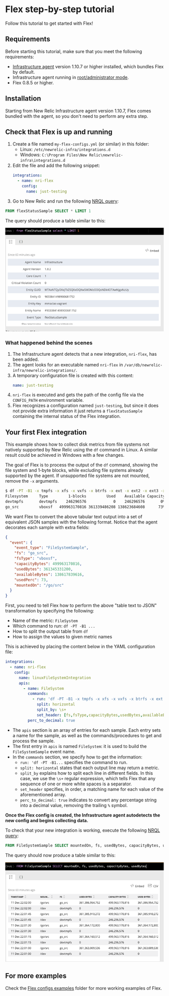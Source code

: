 # Flex step-by-step tutorial

Follow this tutorial to get started with Flex!

## Requirements

Before starting this tutorial, make sure that you meet the following requirements: 

* [Infrastructure agent](https://docs.newrelic.com/docs/infrastructure/install-configure-manage-infrastructure) version 1.10.7 or higher installed, which bundles Flex by default.
* Infrastructure agent running in [root/administrator mode](https://docs.newrelic.com/docs/infrastructure/install-configure-infrastructure/linux-installation/linux-agent-running-modes). 
* Flex 0.8.5 or higher. 

## Installation

Starting from New Relic Infrastructure agent version 1.10.7, Flex comes bundled with the agent, so you don't need to perform any extra step.

## Check that Flex is up and running

1. Create a file named `my-flex-configs.yml` (or similar) in this folder:
    * Linux: `/etc/newrelic-infra/integrations.d`
    * Windows: `C:\Program Files\New Relic\newrelic-infra\integrations.d`
2. Edit the file and add the following snippet:
   ```yaml
   integrations:
     - name: nri-flex
       config:
         name: just-testing
   ```
3. Go to New Relic and run the following [NRQL query](https://docs.newrelic.com/docs/query-data/nrql-new-relic-query-language):

```sql 
FROM flexStatusSample SELECT * LIMIT 1
```

The query should produce a table similar to this:

![](./img/basic-table.png)

### What happened behind the scenes

1. The Infrastructure agent detects that a new integration, `nri-flex`, has been added.
2. The agent looks for an executable named `nri-flex` in `/var/db/newrelic-infra/newrelic-integrations/`.
3. A temporary configuration file is created with this content:
   ```yaml
   name: just-testing
   ```
4. `nri-flex` is executed and gets the path of the config file via the `CONFIG_PATH` environment variable.
5. Flex recognizes a configuration named `just-testing`, but since it does not provide extra information it just returns a `flexStatusSample` containing the internal status of the Flex integration.

## Your first Flex integration

This example shows how to collect disk metrics from file systems not natively supported by New Relic using the `df` command in Linux. A similar result could be achieved in Windows with a few changes.

The goal of Flex is to process the output of the `df` command, showing the file system and 1-byte blocks, while excluding file systems already supported by the agent. If unsupported file systems are not mounted, remove the `-x` arguments.

```bash
$ df -PT -B1 -x tmpfs -x xfs -x vxfs -x btrfs -x ext -x ext2 -x ext3 -x ext4
Filesystem     Type         1-blocks         Used    Available Capacity Mounted on
devtmpfs       devtmpfs    246296576            0    246296576       0% /dev
go_src         vboxsf   499963170816 361339486208 138623684608      73% /go/src
``` 

We want Flex to convert the above tabular text output into a set of equivalent JSON samples with the following format. Notice that the agent decorates each sample with extra fields:

```json
{
  "event": {
    "event_type": "FileSystemSample",
    "fs": "go_src",
    "fsType": "vboxsf",
    "capacityBytes": 499963170816,
    "usedBytes": 361345331200,
    "availableBytes": 138617839616,
    "usedPerc": 73,
    "mountedOn": "/go/src"
  }
}
```

First, you need to tell Flex how to perform the above "table text to JSON" transformation by specifying the following:

- Name of the metric: `FileSystem`
- Which command to run: `df -PT -B1 ...`
- How to split the output table from `df`
- How to assign the values to given metric names

This is achieved by placing the content below in the YAML configuration file:

```yaml
integrations:
  - name: nri-flex
    config:
      name: linuxFileSystemIntegration
      apis:
        - name: FileSystem
          commands:
            - run: 'df -PT -B1 -x tmpfs -x xfs -x vxfs -x btrfs -x ext -x ext2 -x ext3 -x ext4'
              split: horizontal
              split_by: \s+
              set_header: [fs,fsType,capacityBytes,usedBytes,availableBytes,usedPerc,mountedOn]
          perc_to_decimal: true
```

- The `apis` section is an array of entries for each sample. Each entry sets a name for the sample, as well as the commands/procedures to get and process the sample.
- The first entry in `apis` is named `FileSystem`: it is used to build the `FileSystemSample` event name.
- In the `commands` section, we specify how to get the information:
    - `run: 'df -PT -B1...` specifies the command to run.
    - `split: horizontal` states that each output line may return a metric.
    - `split_by` explains how to split each line in different fields. In this case, we use the `\s+` regular expression, which tells Flex that any sequence of one or more white spaces is a separator.
    - `set_header` specifies, in order, a matching name for each value of the aforementioned array.
    - `perc_to_decimal: true` indicates to convert any percentage string into a decimal value, removing the trailing `%` symbol.

**Once the Flex config is created, the Infrastructure agent autodetects the new config and begins collecting data.**

To check that your new integration is working, execute the following [NRQL query](https://docs.newrelic.com/docs/query-data/nrql-new-relic-query-language):

```sql
FROM FileSystemSample SELECT mountedOn, fs, usedBytes, capacityBytes, usedBytes
```

The query should now produce a table similar to this:

![](./img/basic-filesystem.png)

## For more examples

Check the [Flex configs examples](../examples/flexConfigs) folder for more working examples of Flex.
